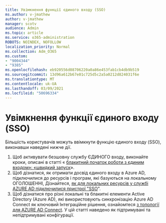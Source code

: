 ```yaml
---
title: Увімкнення функції єдиного входу (SSO)
ms.author: v-jmathew
author: v-jmathew
manager: scotv
audience: Admin
ms.topic: article
ms.service: o365-administration
ROBOTS: NOINDEX, NOFOLLOW
localization_priority: Normal
ms.collection: Adm_O365
ms.custom:
- "9004344"
- "9385"
ms.openlocfilehash: eb920556d08706220a0a86e453fab1cb4db9b519
ms.sourcegitcommit: 13d96a612b67e01c725d5c2a5a0212d824031f6e
ms.translationtype: MT
ms.contentlocale: uk-UA
ms.lasthandoff: 03/09/2021
ms.locfileid: "50696334"
---
```

# <a name="enable-seamless-single-sign-on-sso"></a>Увімкнення функції єдиного входу (SSO)

Більшість користувачів можуть ввімкнути функцію єдиного входу (SSO), виконавши наведені нижче дії.

1. Щоб активувати безшовну службу ЄДИНОГО входу, виконайте кроки, описані в статті « [блакитний початок роботи з єдиним входом»: «швидкий запуск](https://docs.microsoft.com/azure/active-directory/hybrid/how-to-connect-sso-quick-start)».
2. Щоб дізнатися, як отримати досвід єдиного входу в Azure AD, підключилися до ресурсів і програм, які базуються на локальному ОГОЛОШЕННІ, Дізнайтеся, [як для локальних ресурсів у службі AZURE AD підключилися пристрої "SSO](https://docs.microsoft.com/azure/active-directory/devices/azuread-join-sso)".
3. Щоб дізнатися про різні локальні та блакитні елементи Active Directory (Azure AD), які використовують синхронізацію Azure AD Connect як ключовий Інтеграційне рішення, ознайомтеся [з топології для AZURE AD Connect](https://docs.microsoft.com/azure/active-directory/hybrid/plan-connect-topologies). У цій статті наведено як підтримувані та непідтримувані конфігурації.
